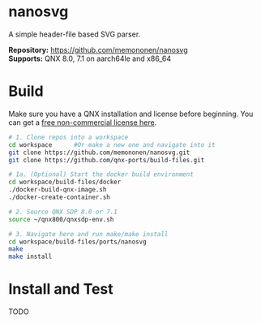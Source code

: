 # nanosvg

A simple header-file based SVG parser. 

**Repository:** https://github.com/memononen/nanosvg \
**Supports:** QNX 8.0, 7.1 on aarch64le and x86_64

# Build
Make sure you have a QNX installation and license before beginning. You can get a [free non-commercial license here](https://www.qnx.com/products/everywhere/).
```bash
# 1. Clone repos into a workspace
cd workspace      #Or make a new one and navigate into it
git clone https://github.com/memononen/nanosvg.git
git clone https://github.com/qnx-ports/build-files.git

# 1a. (Optional) Start the docker build environment
cd workspace/build-files/docker
./docker-build-qnx-image.sh
./docker-create-container.sh

# 2. Source QNX SDP 8.0 or 7.1
source ~/qnx800/qnxsdp-env.sh

# 3. Navigate here and run make/make install
cd workspace/build-files/ports/nanosvg
make
make install

```

# Install and Test
TODO
```bash
```